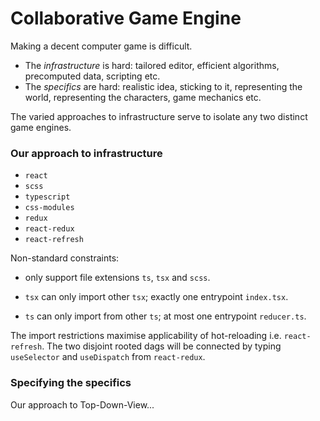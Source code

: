 # Collaborative Game Engine

Making a decent computer game is difficult.
- The _infrastructure_ is hard: tailored editor, efficient algorithms, precomputed data, scripting etc. 
- The _specifics_ are hard: realistic idea, sticking to it, representing the world, representing the characters, game mechanics etc.

The varied approaches to infrastructure serve to isolate any two distinct game engines.

### Our approach to infrastructure

- `react`
- `scss`
- `typescript`
- `css-modules`
- `redux`
- `react-redux`
- `react-refresh`

Non-standard constraints:

- only support file extensions `ts`, `tsx` and `scss`.
- `tsx` can only import other `tsx`; exactly one entrypoint `index.tsx`.

- `ts` can only import from other `ts`; at most one entrypoint `reducer.ts`.

The import restrictions maximise applicability of hot-reloading i.e. `react-refresh`. The two disjoint rooted dags will be connected by typing `useSelector` and `useDispatch` from `react-redux`.


### Specifying the specifics

Our approach to Top-Down-View...